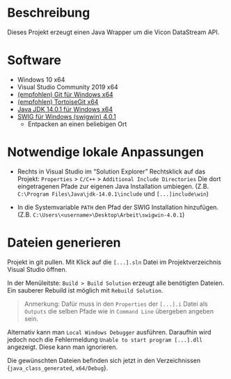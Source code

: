 # Beschreibung
Dieses Projekt erzeugt einen Java Wrapper um die Vicon DataStream API.

# Software
* Windows 10 x64
* Visual Studio Community 2019 x64
* [(empfohlen) Git für Windows x64](https://git-scm.com/download/win)
* [(empfohlen) TortoiseGit x64](https://tortoisegit.org/download/)
* [Java JDK 14.0.1 für Windows x64](https://www.oracle.com/java/technologies/javase-jdk14-downloads.html)
* [SWIG für Windows (swigwin) 4.0.1](http://www.swig.org/download.html)
	* Entpacken an einen beliebigen Ort

# Notwendige lokale Anpassungen
* Rechts in Visual Studio im “Solution Explorer” Rechtsklick auf das Projekt: `Properties` > `C/C++` > `Additional Include Directories` 
Die dort eingetragenen Pfade zur eigenen Java Installation umbiegen. (Z.B. `C:\Program Files\Java\jdk-14.0.1\include` und `[...]include\win`)

* In die Systemvariable `PATH` den Pfad der SWIG Installation hinzufügen. (Z.B. `C:\Users\<username>\Desktop\Arbeit\swigwin-4.0.1`)

# Dateien generieren
Projekt in git pullen. 
Mit Klick auf die `[...].sln` Datei im Projektverzeichnis Visual Studio öffnen.

In der Menüleitste: `Build > Build Solution` erzeugt alle benötigten Dateien. 
Ein sauberer Rebuild ist möglich mit `Rebuild Solution`.

> Anmerkung: Dafür muss in den `Properties` der `[...].i` Datei als `Outputs` die selben Pfade wie in `Command Line` übergeben angeben sein.

Alternativ kann man `Local Windows Debugger` ausführen. Daraufhin wird jedoch noch die Fehlermeldung `Unable to start program [...].dll` angezeigt. Diese kann man ignorieren.

Die gewünschten Dateien befinden sich jetzt in den Verzeichnissen {`java_class_generated`, `x64/Debug`}.

